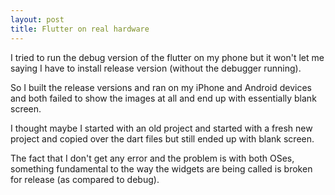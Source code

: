 ```yaml
---
layout: post
title: Flutter on real hardware
---
```


I tried to run the debug version of the flutter on my phone but it won't let me saying I have to install release version (without the debugger running).

So I built the release versions and ran on my iPhone and Android devices and both failed to show the images at all and end up with essentially blank screen. 

I thought maybe I started with an old project and started with a fresh new project and copied over the dart files but still ended up with blank screen.  

The fact that I don't get any error and the problem is with both OSes, something fundamental to the way the widgets are being called is broken for release (as compared to debug).

